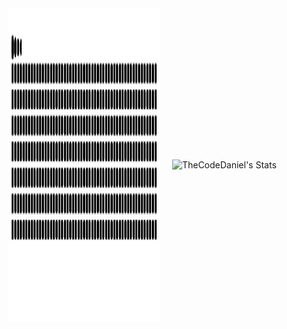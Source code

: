 
<div style="display: flex; align-items: center; gap: 20px;">
<!--   <img src="http://github-readme-streak-stats.herokuapp.com?user=TheCodeDaniel&theme=dark&background=000000" alt="GitHub Streak" style="width: 48%;"/> -->
  <img src="https://raw.githubusercontent.com/TheCodeDaniel/TheCodeDaniel/output/snake.svg" alt="Snake animation" style="width: 48%; height: 500px" />
  <img src="https://github-readme-stats.vercel.app/api?username=TheCodeDaniel&theme=dark&show_icons=true&hide_border=true&count_private=true" alt="TheCodeDaniel's Stats" style="width: 48%;"/>
</div>







